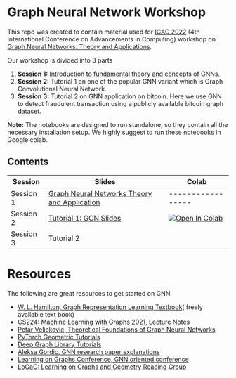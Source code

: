 # Graph Neural Network Workshop

This repo was created to contain material used for [ICAC 2022](https://icac.lk/) (4th International Conference on Advancements in Computing) workshop on [Graph Neural Networks: Theory and Applications](https://icac.lk/workshops/).

Our workshop is divided into 3 parts 

 1. **Session 1:** Introduction to fundamental theory and concepts of GNNs.
 2. **Session 2:** Tutorial 1 on one of the popular GNN variant which is Graph Convolutional Neural Network.
 3. **Session 3:**  Tutorial 2 on GNN application on bitcoin. Here we use GNN to detect fraudulent transaction using a publicly available bitcoin graph dataset.

**Note:** The notebooks are designed to run standalone, so they contain all the necessary  installation setup. We highly suggest to run these notebooks in Google colab.

## Contents

| Session | Slides | Colab
| --- | ---  | --- |
| Session 1 | [Graph Neural Networks Theory and Application](https://github.com/vmenan/gnn_workshop/blob/main/Slides/Graph%20Neural%20Networks%20Theory%20and%20Application%20%20%20.pptx)|   -----------------
| Session 2 | [Tutorial 1: GCN Slides](https://github.com/vmenan/gnn_workshop/blob/main/Slides/Tutorial%201%20-%20GCN.pptx) |[![Open In Colab](https://colab.research.google.com/assets/colab-badge.svg)](https://colab.research.google.com/github/vmenan/gnn_workshop/blob/main/Notebooks/Tutorial_1.ipynb)
| Session 3 | Tutorial 2


# Resources
The following are great resources to get started on GNN

 - [W. L. Hamilton, Graph Representation Learning Textbook](https://www.cs.mcgill.ca/~wlh/grl_book/)( freely available text book)
 - [CS224: Machine Learning with Graphs 2021, Lecture Notes](http://web.stanford.edu/class/cs224w/)
 - [Petar  Velickovic, Theoretical Foundations of Graph Neural Networks](https://www.youtube.com/watch?v=uF53xsT7mjc&t=2113s)
 - [PyTorch Geometric Tutorials](https://docs.dgl.ai/guide/index.html)
 - [Deep Graph Library Tutorials](https://docs.dgl.ai/guide/index.html) 
 - [Aleksa  Gordic, GNN research paper explanations](https://www.youtube.com/playlist?list=PLBoQnSflObckArGNhOcNg7lQG_f0ZlHF5)
 - [Learning on Graphs Conference, GNN oriented conference](https://logconference.org/)
 - [LoGaG: Learning on Graphs and Geometry Reading Group](https://hannes-stark.com/logag-reading-group) 

 
